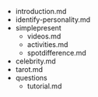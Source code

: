 - introduction.md
- identify-personality.md
- simplepresent
  - videos.md
  - activities.md
  - spotdifference.md
- celebrity.md
- tarot.md
- questions
  - tutorial.md